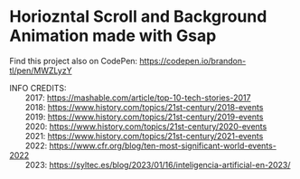 # Horiozntal Scroll and Background Animation made with Gsap

Find this project also on CodePen:
    https://codepen.io/brandon-tl/pen/MWZLyzY

INFO CREDITS:<br>
    &emsp;&emsp;2017: https://mashable.com/article/top-10-tech-stories-2017<br>
    &emsp;&emsp;2018: https://www.history.com/topics/21st-century/2018-events<br>
    &emsp;&emsp;2019: https://www.history.com/topics/21st-century/2019-events<br>
    &emsp;&emsp;2020: https://www.history.com/topics/21st-century/2020-events<br>
    &emsp;&emsp;2021: https://www.history.com/topics/21st-century/2021-events<br>
    &emsp;&emsp;2022: https://www.cfr.org/blog/ten-most-significant-world-events-2022<br>
    &emsp;&emsp;2023: https://syltec.es/blog/2023/01/16/inteligencia-artificial-en-2023/<br>
